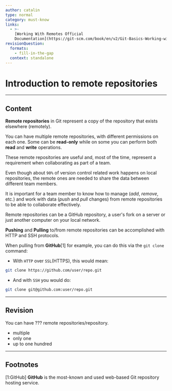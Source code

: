 ```yaml
---
author: catalin
type: normal
category: must-know
links:
  - >-
    [Working With Remotes Official
    Documentation](https://git-scm.com/book/en/v2/Git-Basics-Working-with-Remotes){website}
revisionQuestion:
  formats:
    - fill-in-the-gap
  context: standalone
---
```


# Introduction to remote repositories


---

## Content

**Remote repositories** in Git represent a copy of the repository that exists elsewhere (remotely).

You can have multiple remote repositories, with different permissions on each one. Some can be **read-only** while on some you can perform both **read** and **write** operations.

These remote repositories are useful and, most of the time, represent a requirement when collaborating as part of a team.

Even though about `90%` of version control related work happens on local repositories, the remote ones are needed to share the data between different team members.

It is important for a team member to know how to manage (*add*, *remove*, etc.) and work with data (*push* and *pull* changes) from remote repositories to be able to collaborate effectively.

Remote repositories can be a GitHub repository, a user's fork on a server or just another computer on your local network.

**Pushing** and **Pulling** to/from remote repositories can be accomplished with HTTP and SSH protocols.

When pulling from **GitHub**[1] for example, you can do this via the `git clone` command:

- With `HTTP` over `SSL`(HTTPS), this would mean:

```bash
git clone https://github.com/user/repo.git
```

- And with `SSH` you would do:

```bash
git clone git@github.com:user/repo.git
```


---

## Revision

You can have ??? remote repositories/repository.

- multiple
- only one
- up to one hundred


---

## Footnotes

[1:GitHub]
**GitHub** is the most-known and used web-based Git repository hosting service.
